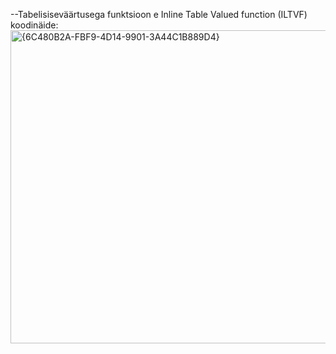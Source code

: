 
--Tabelisiseväärtusega funktsioon e Inline Table Valued function (ILTVF) koodinäide:
<img width="967" height="501" alt="{6C480B2A-FBF9-4D14-9901-3A44C1B889D4}" src="https://github.com/user-attachments/assets/a4582943-ebb9-42c8-91a2-da504f1c3244" />
